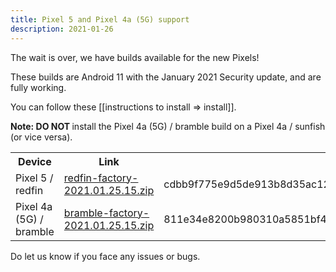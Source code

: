 ```yaml
---
title: Pixel 5 and Pixel 4a (5G) support
description: 2021-01-26
---
```


The wait is over, we have builds available for the new Pixels!

These builds are Android 11 with the January 2021 Security update,
and are fully working.

You can follow these [[instructions to install => install]].

<div class="alert alert-info" markdown="0">
<b>Note: DO NOT </b> install the Pixel 4a (5G) / bramble build on a Pixel 4a / sunfish (or vice versa).
</div>

<table class="table table-striped download">
  <tr><th>Device</th><th>Link</th><th>SHA256</th></tr>
  <tr>
<td>Pixel 5 / redfin</td>
<td><a href="https://release.calyxinstitute.org/redfin-factory-2021.01.25.15.zip">redfin-factory-2021.01.25.15.zip</a></td>
<td>cdbb9f775e9d5de913b8d35ac125e2c564dbf1df2837ca29e2b985387f9ab659</td>
</tr>
<tr>
<td>Pixel 4a (5G) / bramble</td>
<td><a href="https://release.calyxinstitute.org/bramble-factory-2021.01.25.15.zip">bramble-factory-2021.01.25.15.zip</a></td>
<td>811e34e8200b980310a5851bf45c75097ae94642f4a20f9fbc16e0be79c440ae</td>
</tr>
</table>

Do let us know if you face any issues or bugs.